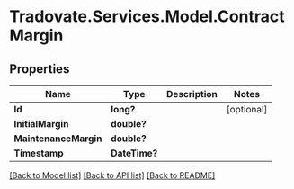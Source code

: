 # Tradovate.Services.Model.ContractMargin
## Properties

Name | Type | Description | Notes
------------ | ------------- | ------------- | -------------
**Id** | **long?** |  | [optional] 
**InitialMargin** | **double?** |  | 
**MaintenanceMargin** | **double?** |  | 
**Timestamp** | **DateTime?** |  | 

[[Back to Model list]](../README.md#documentation-for-models) [[Back to API list]](../README.md#documentation-for-api-endpoints) [[Back to README]](../README.md)

